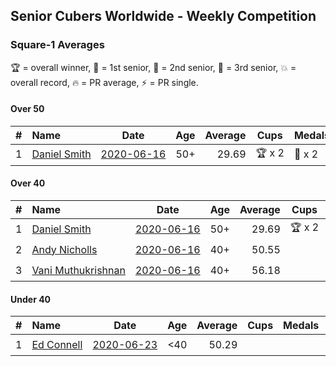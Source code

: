 ## Senior Cubers Worldwide - Weekly Competition
### Square-1 Averages

🏆 = overall winner, 🥇 = 1st senior, 🥈 = 2nd senior, 🥉 = 3rd senior, 💥 = overall record, 🔥 = PR average, ⚡ = PR single.

#### Over 50

| # | Name | Date | Age | Average | Cups | Medals | Achievements | Video |
| :--: | :-- | :--: | :--: | --: | :--: | :-- | :-- | :-- |
| 1 | [<span style="white-space: nowrap">Daniel Smith</span>](../../persons/daniel_smith/sq1.md) | [<span style="white-space: nowrap">2020-06-16</span>](2020-06-16.md) | 50+ | 29.69 | <span style="white-space: nowrap">🏆 x 2</span> | <span style="white-space: nowrap">🥇 x 2</span> | <span style="white-space: nowrap">💥 x 1, 🔥 x 1, ⚡ x 1</span> | [Link](https://www.facebook.com/events/296087658445428/permalink/301316697922524/) |

#### Over 40

| # | Name | Date | Age | Average | Cups | Medals | Achievements | Video |
| :--: | :-- | :--: | :--: | --: | :--: | :-- | :-- | :-- |
| 1 | [<span style="white-space: nowrap">Daniel Smith</span>](../../persons/daniel_smith/sq1.md) | [<span style="white-space: nowrap">2020-06-16</span>](2020-06-16.md) | 50+ | 29.69 | <span style="white-space: nowrap">🏆 x 2</span> | <span style="white-space: nowrap">🥇 x 2</span> | <span style="white-space: nowrap">💥 x 1, 🔥 x 1, ⚡ x 1</span> | [Link](https://www.facebook.com/events/296087658445428/permalink/301316697922524/) |
| 2 | [<span style="white-space: nowrap">Andy Nicholls</span>](../../persons/andy_nicholls/sq1.md) | [<span style="white-space: nowrap">2020-06-16</span>](2020-06-16.md) | 40+ | 50.55 | <span style="white-space: nowrap"></span> | <span style="white-space: nowrap">🥈 x 2</span> | <span style="white-space: nowrap">🔥 x 1, ⚡ x 2</span> | [Link](https://www.facebook.com/events/296087658445428/permalink/298844614836399/) |
| 3 | [<span style="white-space: nowrap">Vani Muthukrishnan</span>](../../persons/vani_muthukrishnan/sq1.md) | [<span style="white-space: nowrap">2020-06-16</span>](2020-06-16.md) | 40+ | 56.18 | <span style="white-space: nowrap"></span> | <span style="white-space: nowrap">🥉 x 1</span> | <span style="white-space: nowrap">🔥 x 1, ⚡ x 1</span> | [Link](https://www.facebook.com/events/296087658445428/permalink/298743144846546/) |

#### Under 40

| # | Name | Date | Age | Average | Cups | Medals | Achievements | Video |
| :--: | :-- | :--: | :--: | --: | :--: | :-- | :-- | :-- |
| 1 | [<span style="white-space: nowrap">Ed Connell</span>](../../persons/ed_connell/sq1.md) | [<span style="white-space: nowrap">2020-06-23</span>](2020-06-23.md) | <40 | 50.29 | <span style="white-space: nowrap"></span> | <span style="white-space: nowrap"></span> | <span style="white-space: nowrap">🔥 x 1, ⚡ x 2</span> | [Link](https://www.facebook.com/events/1618516681636159/permalink/1621436411344186/) |


<!-- Global site tag (gtag.js) - Google Analytics -->
<script async src="https://www.googletagmanager.com/gtag/js?id=UA-86348435-3"></script>
<script>window.dataLayer = window.dataLayer || []; function gtag() {dataLayer.push(arguments);} gtag('js', new Date()); gtag('config', 'UA-86348435-3');</script>
